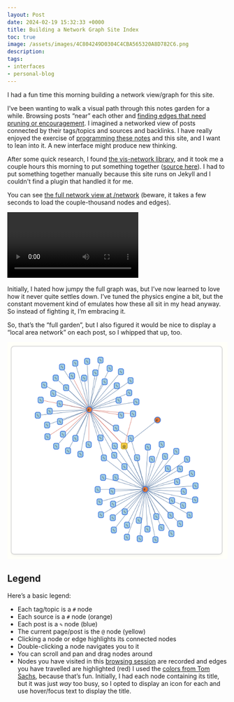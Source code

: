 ```yaml
---
layout: Post
date: 2024-02-19 15:32:33 +0000
title: Building a Network Graph Site Index
toc: true
image: /assets/images/4C804249D0304C4CBA565320A8D782C6.png
description: 
tags: 
- interfaces
- personal-blog
---
```


I had a fun time this morning building a network view/graph for this site\.

I’ve been wanting to walk a visual path through this notes garden for a while\. Browsing posts “near” each other and [finding edges that need pruning or encouragement](https://www.joshbeckman.org/blog/weeding-the-edges)\. I imagined a networked view of posts connected by their tags/topics and sources and backlinks\. I have really enjoyed the exercise of [programming these notes](https://www.joshbeckman.org/notes/472520959) and this site, and I want to lean into it\. A new interface might produce new thinking.

After some quick research, I found [the vis\-network library](https://github.com/visjs/vis-network), and it took me a couple hours this morning to put something together \([source here](https://github.com/joshbeckman/notes/blob/6e65c2c2610261b4a95c34ce6abc583364ab053b/_includes/Network.html)\)\. I had to put something together manually because this site runs on Jekyll and I couldn't find a plugin that handled it for me.

You can see [the full network view at /network](https://www.joshbeckman.org/network/) \(beware, it takes a few seconds to load the couple\-thousand nodes and edges\)\.

<video controls src="/assets/videos/D0253D57B1CB4DE6BBCA4F86EA84C2A9.mov"></video>

Initially, I hated how jumpy the full graph was, but I’ve now learned to love how it never quite settles down\. I’ve tuned the physics engine a bit, but the constant movement kind of emulates how these all sit in my head anyway\. So instead of fighting it, I’m embracing it\.

So, that’s the “full garden”, but I also figured it would be nice to display a “local area network” on each post, so I whipped that up, too\.

![](/assets/images/4C804249D0304C4CBA565320A8D782C6.png)

## Legend
Here’s a basic legend:
- Each tag/topic is a `#` node
- Each source is a `#` node \(orange\)
- Each post is a `✎` node \(blue\)
- The current page/post is the `@` node \(yellow\)
- Clicking a node or edge highlights its connected nodes
- Double\-clicking a node navigates you to it
- You can scroll and pan and drag nodes around
- Nodes you have visited in this [browsing session](https://developer.mozilla.org/en-US/docs/Web/API/Window/sessionStorage) are recorded and edges you have travelled are highlighted \(red\)
I used the [colors from Tom Sachs](https://www.joshbeckman.org/blog/tom-sachs-colors), because that’s fun\. Initially, I had each node containing its title, but it was just *way* too busy, so I opted to display an icon for each and use hover/focus text to display the title\.
